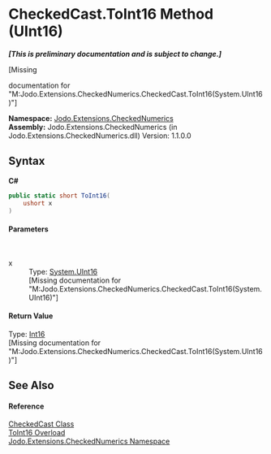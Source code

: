 # CheckedCast.ToInt16 Method (UInt16)
 _**\[This is preliminary documentation and is subject to change.\]**_

\[Missing <summary> documentation for "M:Jodo.Extensions.CheckedNumerics.CheckedCast.ToInt16(System.UInt16)"\]

**Namespace:**&nbsp;<a href="N_Jodo_Extensions_CheckedNumerics">Jodo.Extensions.CheckedNumerics</a><br />**Assembly:**&nbsp;Jodo.Extensions.CheckedNumerics (in Jodo.Extensions.CheckedNumerics.dll) Version: 1.1.0.0

## Syntax

**C#**<br />
``` C#
public static short ToInt16(
	ushort x
)
```


#### Parameters
&nbsp;<dl><dt>x</dt><dd>Type: <a href="https://docs.microsoft.com/dotnet/api/system.uint16" target="_blank" rel="noopener noreferrer">System.UInt16</a><br />\[Missing <param name="x"/> documentation for "M:Jodo.Extensions.CheckedNumerics.CheckedCast.ToInt16(System.UInt16)"\]</dd></dl>

#### Return Value
Type: <a href="https://docs.microsoft.com/dotnet/api/system.int16" target="_blank" rel="noopener noreferrer">Int16</a><br />\[Missing <returns> documentation for "M:Jodo.Extensions.CheckedNumerics.CheckedCast.ToInt16(System.UInt16)"\]

## See Also


#### Reference
<a href="T_Jodo_Extensions_CheckedNumerics_CheckedCast">CheckedCast Class</a><br /><a href="Overload_Jodo_Extensions_CheckedNumerics_CheckedCast_ToInt16">ToInt16 Overload</a><br /><a href="N_Jodo_Extensions_CheckedNumerics">Jodo.Extensions.CheckedNumerics Namespace</a><br />